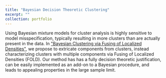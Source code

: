 ```yaml
---
title: "Bayesian Decision Theoretic Clustering"
excerpt: ""
collection: portfolio
---
```

Using Bayesian mixture models for cluster analysis is highly sensitive to model misspecification, typically resulting in more clusters than are actually present in the data. In ["Bayesian Clustering via Fusing of Localized Densities"](https://arxiv.org/abs/2304.00074), we propose to extricate components from clusters, instead characterizing clusters with multiple components via Fusing of Localized Densities (FOLD). Our method has has a fully decision theoretic justification, can be easily implemented as an add-on to a Bayesian procedure, and leads to appealing properties in the large sample limit.
